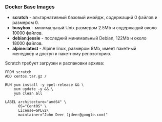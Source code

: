 ### Docker Base Images
- ****scratch**** - альтарнативный базовый имэйдж, содержащий 0 файлов и размером 0.
- ****busybox**** - минимальный Unix размером 2.5Mb и содержащий около 10000 файлов.
- ****debian:jessie**** - последний минимальный Debian, 122Mb и около 18000 файлов.
- ****alpine:latest**** - Alpine linux, размером 8Mb, имеет пакетный менеджер и доступ к пакетному репозоторию.

Scratch требует загрузки и распаковки архива:
```
FROM scratch
ADD centos.tar.gz /

RUN yum install -y epel-release && \
    yum update -y && \
    yum clean all
    
LABEL architecture="amd64" \
      OS="CentOS" \
      License=GPLv2\
      maintainer="John Deer (jdeer@google.com)"
```
